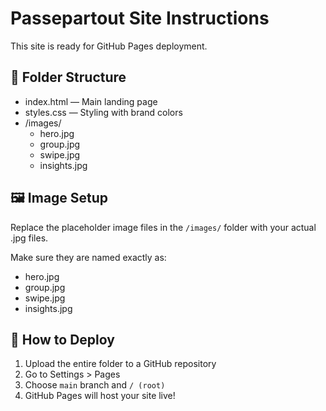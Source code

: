 
# Passepartout Site Instructions

This site is ready for GitHub Pages deployment.

## 📁 Folder Structure

- index.html — Main landing page
- styles.css — Styling with brand colors
- /images/
    - hero.jpg
    - group.jpg
    - swipe.jpg
    - insights.jpg

## 🖼️ Image Setup

Replace the placeholder image files in the `/images/` folder with your actual .jpg files.

Make sure they are named exactly as:
- hero.jpg
- group.jpg
- swipe.jpg
- insights.jpg

## 🚀 How to Deploy

1. Upload the entire folder to a GitHub repository
2. Go to Settings > Pages
3. Choose `main` branch and `/ (root)`
4. GitHub Pages will host your site live!

